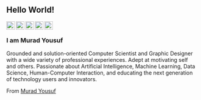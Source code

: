 ## Hello World!

<a href="https://twitter.com/muradyf">
  <img align="left" alt="Murad's Twitter" width="22px" src="https://cdn.jsdelivr.net/npm/simple-icons@v3.13.0/icons/twitter.svg" />
</a>
<a href="https://www.linkedin.com/in/muradyf/">
  <img align="left" alt="Murad's Linkdein" width="22px" src="https://cdn.jsdelivr.net/npm/simple-icons@v3.13.3/icons/linkedin.svg" />
</a>
<a href="https://github.com/muradyf">
  <img align="left" alt="Murad's Github" width="22px" src="https://cdn.jsdelivr.net/npm/simple-icons@v3.13.0/icons/github.svg" />
</a>
<a href="https://www.youtube.com/c/perseusss">
  <img align="left" alt="Murad's YouTube" width="22px" src="https://cdn.jsdelivr.net/npm/simple-icons@v3.13.0/icons/youtube.svg" />
</a>
<a href="https://www.behance.net/muradyf">
  <img align="left" alt="Murad's Behance" width="22px" src="https://cdn.jsdelivr.net/npm/simple-icons@v3.13.0/icons/behance.svg" />
</a>
<br />

### I am Murad Yousuf
Grounded and solution-oriented Computer Scientist and Graphic Designer with a wide variety of professional experiences. Adept at motivating self and others. Passionate about Artificial Intelligence, Machine Learning, Data Science, Human-Computer Interaction, and educating the next generation of technology users and innovators.

From [Murad Yousuf](https://github.com/muradyf)
